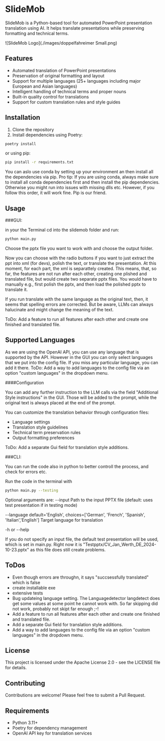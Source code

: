 # SlideMob

SlideMob is a Python-based tool for automated PowerPoint presentation translation using AI. It helps translate presentations while preserving formatting and technical terms.

![SlideMob Logo](./images/doppelfahreimer Small.png)


## Features

- Automated translation of PowerPoint presentations
- Preservation of original formatting and layout
- Support for multiple languages (25+ languages including major European and Asian languages)
- Intelligent handling of technical terms and proper nouns
- Built-in quality control for translations
- Support for custom translation rules and style guides

## Installation

1. Clone the repository
2. Install dependencies using Poetry:

```bash
poetry install
```     

or using pip:

```bash
pip install -r requirements.txt
```

You can aslo use conda by setting up your environment an then install all the dependencies via pip. 
Pro tip: If you are using conda, always make sure to install all conda dependencies first and then install the pip dependencies. Otherwise you might run into issues with missing dlls etc. However, if you follow this order, it will work fine. Pip is our friend.


## Usage


###GUI:

in your the Terminal cd into the slidemob folder and run:
```bash
python main.py
```
Choose the pptx file you want to work with and choose the output folder.

Now you can choose with the radio buttons if you want to just extract the ppt into xml (for devs), polish the text, or translate the presentation. 
At this moment, for each part, the xml is separattely created. This means, that, so far, the features are not run after each other, creating one plished and translated file, but would create two separate pptx files. You would have to manually e.g., first polish the pptx, and then load the polished pptx to translate it. 

If you run translate with the same language as the original text, then, it seems that spelling errors are corrected. But be aware, LLMs can always halucinate and might change the meaning of the text.

ToDo: Add a feature to run all features after each other and create one finished and translated file.

## Supported Languages
As we are using the OpenAI API, you can use any language that is supported by the API. However in the GUI you can only select languages that we put into the config file. If you miss any particular language, you can add it there.
ToDo: Add a way to add languages to the config file via an option "custom languages" in the dropdown menu.

####Configuration

You can add any further instruction to the LLM calls via the field "Additional Style instructions" in the GUI.
Those will be added to the prompt, while the original text is always placed at the end of the prompt.

You can customize the translation behavior through configuration files:
- Language settings
- Translation style guidelines
- Technical term preservation rules
- Output formatting preferences

ToDo: Add a separate Gui field for translation style additions.


###CLI:

You can run the code also in python to better controll the process, and check for errors etc.

Run the code in the terminal with 
```bash
python main.py --testing
```
Optional arguments are:
--input
Path to the input PPTX file (default: uses test presentation if in testing mode)
    
--language
default='English',
choices=['German', 'French', 'Spanish', 'Italian','English']
Target language for translation

-h or --help

If you do not specify an input file, the default test presentation will be used, which is set in main.py.
Right now it is "Testpptx/CV_Jan_Werth_DE_2024-10-23.pptx" as this file does still create problems. 



## ToDos

- Even though errors are throughn, it says "succsessfully translated" which is false
- create installable exe
- extensive tests
- Bug updateing language setting. The Languagedetector langdetect does get some values at some point he cannot work with. So far skipping did not work, probably not skipt far enough ;-!
- Add a feature to run all features after each other and create one finished and translated file.
- Add a separate Gui field for translation style additions.
- Add a way to add languages to the config file via an option "custom languages" in the dropdown menu.

## License

This project is licensed under the Apache License 2.0 - see the LICENSE file for details.

## Contributing

Contributions are welcome! Please feel free to submit a Pull Request.

## Requirements

- Python 3.11+
- Poetry for dependency management
- OpenAI API key for translation services